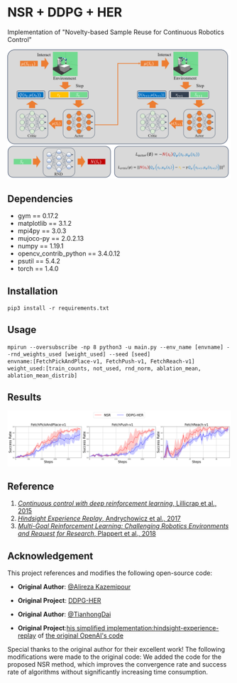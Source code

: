# NSR + DDPG + HER
Implementation of "Novelty-based Sample Reuse for Continuous Robotics Control"   

![Example Image](results/NSR.png)

## Dependencies  
- gym == 0.17.2  
- matplotlib == 3.1.2  
- mpi4py == 3.0.3  
- mujoco-py == 2.0.2.13  
- numpy == 1.19.1  
- opencv_contrib_python == 3.4.0.12  
- psutil == 5.4.2  
- torch == 1.4.0  

## Installation
```shell
pip3 install -r requirements.txt
```

## Usage
```shell
mpirun --oversubscribe -np 8 python3 -u main.py --env_name [envname] --rnd_weights_used [weight_used] --seed [seed]
envname:[FetchPickAndPlace-v1, FetchPush-v1, FetchReach-v1]
weight_used:[train_counts, not_used, rnd_norm, ablation_mean, ablation_mean_distrib]
```
## Results
![Example Image](results/compare_nsr_ddpg.png)


## Reference
1. [_Continuous control with deep reinforcement learning_, Lillicrap et al., 2015](https://arxiv.org/abs/1509.02971)  
2. [_Hindsight Experience Replay_, Andrychowicz et al., 2017](https://arxiv.org/abs/1707.01495)  
3. [_Multi-Goal Reinforcement Learning: Challenging Robotics Environments and Request for Research_, Plappert et al., 2018](https://arxiv.org/abs/1802.09464)  
## Acknowledgement
This project references and modifies the following open-source code:
- **Original Author**: [@Alireza Kazemipour](https://github.com/alirezakazemipour)
- **Original Project**: [DDPG-HER](https://github.com/alirezakazemipour/DDPG-HER)

- **Original Author**: [@TianhongDai](https://github.com/TianhongDai)
- **Original Project**:[his simplified implementation:hindsight-experience-replay](https://github.com/TianhongDai/hindsight-experience-replay) of [the original OpenAI's code](https://github.com/openai/baselines/tree/master/baselines/her)

Special thanks to the original author for their excellent work! The following modifications were made to the original code:
We added the code for the proposed NSR method, which improves the convergence rate and success rate of algorithms without significantly increasing time consumption.


